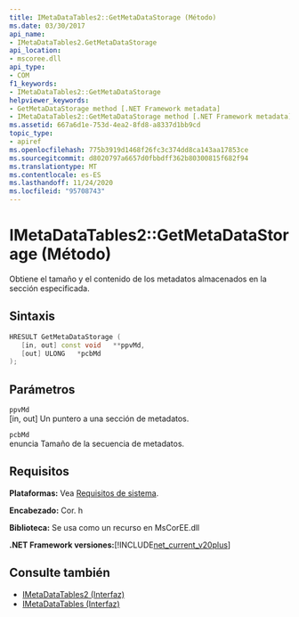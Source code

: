 ```yaml
---
title: IMetaDataTables2::GetMetaDataStorage (Método)
ms.date: 03/30/2017
api_name:
- IMetaDataTables2.GetMetaDataStorage
api_location:
- mscoree.dll
api_type:
- COM
f1_keywords:
- IMetaDataTables2::GetMetaDataStorage
helpviewer_keywords:
- GetMetaDataStorage method [.NET Framework metadata]
- IMetaDataTables2::GetMetaDataStorage method [.NET Framework metadata]
ms.assetid: 667a6d1e-753d-4ea2-8fd8-a8337d1bb9cd
topic_type:
- apiref
ms.openlocfilehash: 775b3919d1468f26fc3c374dd8ca143aa17853ce
ms.sourcegitcommit: d8020797a6657d0fbbdff362b80300815f682f94
ms.translationtype: MT
ms.contentlocale: es-ES
ms.lasthandoff: 11/24/2020
ms.locfileid: "95708743"
---
```

# <a name="imetadatatables2getmetadatastorage-method"></a>IMetaDataTables2::GetMetaDataStorage (Método)

Obtiene el tamaño y el contenido de los metadatos almacenados en la sección especificada.  
  
## <a name="syntax"></a>Sintaxis  
  
```cpp  
HRESULT GetMetaDataStorage (  
   [in, out] const void   **ppvMd,  
   [out] ULONG   *pcbMd  
);  
```  
  
## <a name="parameters"></a>Parámetros  

 `ppvMd`  
 [in, out] Un puntero a una sección de metadatos.  
  
 `pcbMd`  
 enuncia Tamaño de la secuencia de metadatos.  
  
## <a name="requirements"></a>Requisitos  

 **Plataformas:** Vea [Requisitos de sistema](../../get-started/system-requirements.md).  
  
 **Encabezado:** Cor. h  
  
 **Biblioteca:** Se usa como un recurso en MsCorEE.dll  
  
 **.NET Framework versiones:**[!INCLUDE[net_current_v20plus](../../../../includes/net-current-v20plus-md.md)]  
  
## <a name="see-also"></a>Consulte también

- [IMetaDataTables2 (Interfaz)](imetadatatables2-interface.md)
- [IMetaDataTables (Interfaz)](imetadatatables-interface.md)
